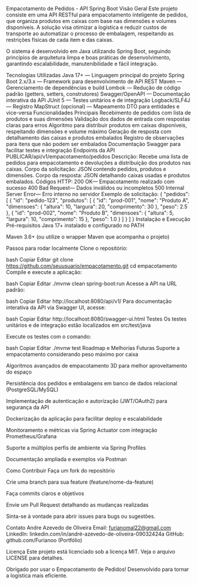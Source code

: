 Empacotamento de Pedidos - API Spring Boot
Visão Geral
Este projeto consiste em uma API RESTful para empacotamento inteligente de pedidos, que organiza produtos em caixas com base nas dimensões e volumes disponíveis. A solução visa otimizar a logística e reduzir custos de transporte ao automatizar o processo de embalagem, respeitando as restrições físicas de cada item e das caixas.

O sistema é desenvolvido em Java utilizando Spring Boot, seguindo princípios de arquitetura limpa e boas práticas de desenvolvimento, garantindo escalabilidade, manutenibilidade e fácil integração.

Tecnologias Utilizadas
Java 17+ — Linguagem principal do projeto
Spring Boot 2.x/3.x — Framework para desenvolvimento de API REST
Maven — Gerenciamento de dependências e build
Lombok — Redução de código padrão (getters, setters, construtores)
Swagger/OpenAPI — Documentação interativa da API
JUnit 5 — Testes unitários e de integração
Logback/SLF4J — Registro
MapStruct (opcional) — Mapeamento DTO para entidades e vice-versa
Funcionalidades Principais
Recebimento de pedidos com lista de produtos e suas dimensões
Validação dos dados de entrada com respostas claras para erros
Algoritmo para distribuir produtos em caixas disponíveis, respeitando dimensões e volume máximo
Geração de resposta com detalhamento das caixas e produtos embalados
Registro de observações para itens que não podem ser embalados
Documentação Swagger para facilitar testes e integração
Endpoints da API
PUBLICAR/api/v1/empacotamento/pedidos
Descrição: Recebe uma lista de pedidos para empacotamento e devoluções a distribuição dos produtos nas caixas.
Corpo da solicitação: JSON contendo pedidos, produtos e dimensões.
Corpo da resposta: JSON detalhando caixas usadas e produtos embalados.
Códigos HTTP:
200 OK— Empacotamento realizado com sucesso
400 Bad Request— Dados inválidos ou incompletos
500 Internal Server Error— Erro interno no servidor
Exemplo de solicitação:
{
"pedidos": [
{
"id": "pedido-123",
"produtos": [
{
"id": "prod-001",
"nome": "Produto A",
"dimensoes": {
"altura": 10,
"largura": 20,
"comprimento": 30
},
"peso": 2.5
},
{
"id": "prod-002",
"nome": "Produto B",
"dimensoes": {
"altura": 5,
"largura": 10,
"comprimento": 15
},
"peso": 1.0
}
]
}
]
}
Instalação e Execução
Pré-requisitos
Java 17+ instalado e configurado no PATH

Maven 3.6+ (ou utilize o wrapper Maven que acompanha o projeto)

Passos para rodar localmente
Clone o repositório:

bash
Copiar
Editar
git clone https://github.com/seuusuario/empacotamento.git
cd empacotamento
Compile e execute a aplicação:

bash
Copiar
Editar
./mvnw clean spring-boot:run
Acesse a API na URL padrão:

bash
Copiar
Editar
http://localhost:8080/api/v1/
Para documentação interativa da API via Swagger UI, acesse:

bash
Copiar
Editar
http://localhost:8080/swagger-ui.html
Testes
Os testes unitários e de integração estão localizados em src/test/java

Execute os testes com o comando:

bash
Copiar
Editar
./mvnw test
Roadmap e Melhorias Futuras
Suporte a empacotamento considerando peso máximo por caixa

Algoritmos avançados de empacotamento 3D para melhor aproveitamento do espaço

Persistência dos pedidos e embalagens em banco de dados relacional (PostgreSQL/MySQL)

Implementação de autenticação e autorização (JWT/OAuth2) para segurança da API

Dockerização da aplicação para facilitar deploy e escalabilidade

Monitoramento e métricas via Spring Actuator com integração Prometheus/Grafana

Suporte a múltiplos perfis de ambiente via Spring Profiles

Documentação ampliada e exemplos via Postman

Como Contribuir
Faça um fork do repositório

Crie uma branch para sua feature (feature/nome-da-feature)

Faça commits claros e objetivos

Envie um Pull Request detalhando as mudanças realizadas

Sinta-se à vontade para abrir issues para bugs ou sugestões.

Contato
Andre Azevedo de Oliveira
Email: furianomal22@gmail.com
LinkedIn: linkedin.com/in/andré-azevedo-de-oliveira-09032424a
GitHub: github.com/Furianoo (Portfólio)

Licença
Este projeto está licenciado sob a licença MIT. Veja o arquivo LICENSE para detalhes.

Obrigado por usar o Empacotamento de Pedidos!
Desenvolvido para tornar a logística mais eficiente.
